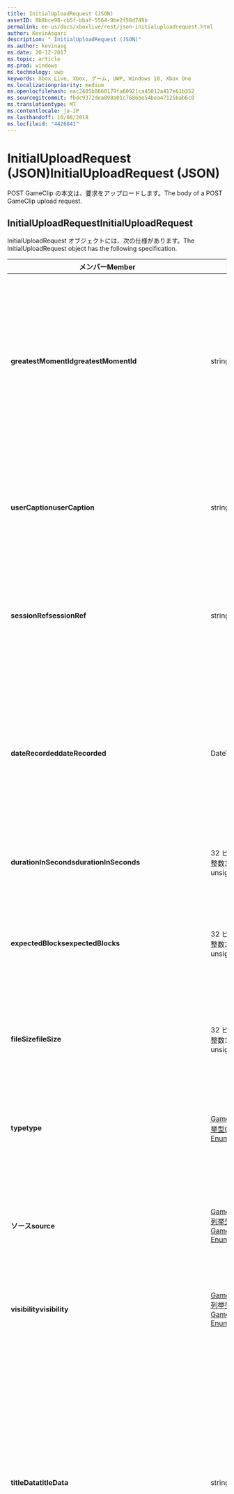 ```yaml
---
title: InitialUploadRequest (JSON)
assetID: 8b8bce98-cb5f-bbaf-5564-9be2f58d749b
permalink: en-us/docs/xboxlive/rest/json-initialuploadrequest.html
author: KevinAsgari
description: " InitialUploadRequest (JSON)"
ms.author: kevinasg
ms.date: 20-12-2017
ms.topic: article
ms.prod: windows
ms.technology: uwp
keywords: Xbox Live, Xbox, ゲーム, UWP, Windows 10, Xbox One
ms.localizationpriority: medium
ms.openlocfilehash: eac2405b8668179fa60921ca45012a417e61b352
ms.sourcegitcommit: fbdc9372dea898a01c7686be54bea47125bab6c0
ms.translationtype: MT
ms.contentlocale: ja-JP
ms.lasthandoff: 10/08/2018
ms.locfileid: "4426841"
---
```

# <a name="initialuploadrequest-json"></a><span data-ttu-id="fddcd-104">InitialUploadRequest (JSON)</span><span class="sxs-lookup"><span data-stu-id="fddcd-104">InitialUploadRequest (JSON)</span></span>
<span data-ttu-id="fddcd-105">POST GameClip の本文は、要求をアップロードします。</span><span class="sxs-lookup"><span data-stu-id="fddcd-105">The body of a POST GameClip upload request.</span></span> 
<a id="ID4EN"></a>

 
## <a name="initialuploadrequest"></a><span data-ttu-id="fddcd-106">InitialUploadRequest</span><span class="sxs-lookup"><span data-stu-id="fddcd-106">InitialUploadRequest</span></span>
 
<span data-ttu-id="fddcd-107">InitialUploadRequest オブジェクトには、次の仕様があります。</span><span class="sxs-lookup"><span data-stu-id="fddcd-107">The InitialUploadRequest object has the following specification.</span></span>
 
| <span data-ttu-id="fddcd-108">メンバー</span><span class="sxs-lookup"><span data-stu-id="fddcd-108">Member</span></span>| <span data-ttu-id="fddcd-109">種類</span><span class="sxs-lookup"><span data-stu-id="fddcd-109">Type</span></span>| <span data-ttu-id="fddcd-110">説明</span><span class="sxs-lookup"><span data-stu-id="fddcd-110">Description</span></span>| 
| --- | --- | --- | 
| <b><span data-ttu-id="fddcd-111">greatestMomentId</span><span class="sxs-lookup"><span data-stu-id="fddcd-111">greatestMomentId</span></span></b>| <span data-ttu-id="fddcd-112">string</span><span class="sxs-lookup"><span data-stu-id="fddcd-112">string</span></span>| <span data-ttu-id="fddcd-113">クリップの名として使用するテキストの文字列 ID。</span><span class="sxs-lookup"><span data-stu-id="fddcd-113">The string ID for the text to use as the name for the clip.</span></span> <span data-ttu-id="fddcd-114">これの管理し、タイトルの開発者によってタイトルの構成ファイル内のローカライズされました。</span><span class="sxs-lookup"><span data-stu-id="fddcd-114">This is managed and localized in the config file for the title by the developer of the title.</span></span>| 
| <b><span data-ttu-id="fddcd-115">userCaption</span><span class="sxs-lookup"><span data-stu-id="fddcd-115">userCaption</span></span></b>| <span data-ttu-id="fddcd-116">string</span><span class="sxs-lookup"><span data-stu-id="fddcd-116">string</span></span>| <span data-ttu-id="fddcd-117">省略可能。</span><span class="sxs-lookup"><span data-stu-id="fddcd-117">Optional.</span></span> <span data-ttu-id="fddcd-118">ユーザー入力の代替名最大 250 文字の最大長ゲーム クリップされます。</span><span class="sxs-lookup"><span data-stu-id="fddcd-118">Alternate user-entered name for game clip up to a maximum length of 250 characters.</span></span>| 
| <b><span data-ttu-id="fddcd-119">sessionRef</span><span class="sxs-lookup"><span data-stu-id="fddcd-119">sessionRef</span></span></b>| <span data-ttu-id="fddcd-120">string</span><span class="sxs-lookup"><span data-stu-id="fddcd-120">string</span></span>| <span data-ttu-id="fddcd-121">省略可能。</span><span class="sxs-lookup"><span data-stu-id="fddcd-121">Optional.</span></span> <span data-ttu-id="fddcd-122">レコーディングの実行中になるゲーム セッションの参照です。</span><span class="sxs-lookup"><span data-stu-id="fddcd-122">Game session reference during which the recording was done.</span></span>| 
| <b><span data-ttu-id="fddcd-123">dateRecorded</span><span class="sxs-lookup"><span data-stu-id="fddcd-123">dateRecorded</span></span></b>| <span data-ttu-id="fddcd-124">DateTime</span><span class="sxs-lookup"><span data-stu-id="fddcd-124">DateTime</span></span>| <span data-ttu-id="fddcd-125">UTC で、レコーディングを開始した時刻。</span><span class="sxs-lookup"><span data-stu-id="fddcd-125">The time the recording was started, in UTC.</span></span> <span data-ttu-id="fddcd-126">ISO 8601 形式の文字列としてマーシャ リング (詳細については、<a href="http://www.w3.org/TR/NOTE-datetime">日付と時刻の書式</a>を参照) の書式を設定します。</span><span class="sxs-lookup"><span data-stu-id="fddcd-126">Marshalled as a string in ISO 8601 format (see <a href="http://www.w3.org/TR/NOTE-datetime">Date and Time Formats</a> for more information).</span></span>| 
| <b><span data-ttu-id="fddcd-127">durationInSeconds</span><span class="sxs-lookup"><span data-stu-id="fddcd-127">durationInSeconds</span></span></b>| <span data-ttu-id="fddcd-128">32 ビット符号なし整数</span><span class="sxs-lookup"><span data-stu-id="fddcd-128">32-bit unsigned integer</span></span>| <span data-ttu-id="fddcd-129">秒単位でのクリップの長さ。</span><span class="sxs-lookup"><span data-stu-id="fddcd-129">The length of the clip in seconds.</span></span>| 
| <b><span data-ttu-id="fddcd-130">expectedBlocks</span><span class="sxs-lookup"><span data-stu-id="fddcd-130">expectedBlocks</span></span></b>| <span data-ttu-id="fddcd-131">32 ビット符号なし整数</span><span class="sxs-lookup"><span data-stu-id="fddcd-131">32-bit unsigned integer</span></span>| <span data-ttu-id="fddcd-132">省略可能。</span><span class="sxs-lookup"><span data-stu-id="fddcd-132">Optional.</span></span> <span data-ttu-id="fddcd-133">ファイルを分類するブロックの数。</span><span class="sxs-lookup"><span data-stu-id="fddcd-133">Number of blocks into which file will be divided.</span></span> <span data-ttu-id="fddcd-134">省略ファイルは、1 つの要求で送信されます。</span><span class="sxs-lookup"><span data-stu-id="fddcd-134">Omit if file will be transmitted in a single request.</span></span>| 
| <b><span data-ttu-id="fddcd-135">fileSize</span><span class="sxs-lookup"><span data-stu-id="fddcd-135">fileSize</span></span></b>| <span data-ttu-id="fddcd-136">32 ビット符号なし整数</span><span class="sxs-lookup"><span data-stu-id="fddcd-136">32-bit unsigned integer</span></span>| <span data-ttu-id="fddcd-137">ファイル サイズのアップロードされるビデオのバイト数。</span><span class="sxs-lookup"><span data-stu-id="fddcd-137">File size in bytes of the video that will be uploaded.</span></span>| 
| <b><span data-ttu-id="fddcd-138">type</span><span class="sxs-lookup"><span data-stu-id="fddcd-138">type</span></span></b>| [<span data-ttu-id="fddcd-139">GameClipType 列挙型</span><span class="sxs-lookup"><span data-stu-id="fddcd-139">GameClipType Enumeration</span></span>](../enums/gvr-enum-gamecliptypes.md)| <span data-ttu-id="fddcd-140">コンマ区切りで列挙の文字列値としてマーシャ リング、クリップの種類です。</span><span class="sxs-lookup"><span data-stu-id="fddcd-140">The type of clip, marshaled as a string value of the enumeration that is comma-delimited.</span></span>| 
| <b><span data-ttu-id="fddcd-141">ソース</span><span class="sxs-lookup"><span data-stu-id="fddcd-141">source</span></span></b>| [<span data-ttu-id="fddcd-142">GameClipSource 列挙型</span><span class="sxs-lookup"><span data-stu-id="fddcd-142">GameClipSource Enumeration</span></span>](../enums/gvr-enum-gameclipsource.md)| <span data-ttu-id="fddcd-143">クリップの元の指定、列挙体の文字列値としてマーシャ リングします。</span><span class="sxs-lookup"><span data-stu-id="fddcd-143">Specifies how the clip was sourced, marshaled as a string value of the enumeration.</span></span>| 
| <b><span data-ttu-id="fddcd-144">visibility</span><span class="sxs-lookup"><span data-stu-id="fddcd-144">visibility</span></span></b>| [<span data-ttu-id="fddcd-145">GameClipVisibility 列挙型</span><span class="sxs-lookup"><span data-stu-id="fddcd-145">GameClipVisibility Enumeration</span></span>](../enums/gvr-enum-gameclipvisibility.md)| <span data-ttu-id="fddcd-146">システムの公開後に、ゲーム クリップの可視性を指定します。</span><span class="sxs-lookup"><span data-stu-id="fddcd-146">Specifies the visibility of the game clip once it is published in the system.</span></span>| 
| <b><span data-ttu-id="fddcd-147">titleData</span><span class="sxs-lookup"><span data-stu-id="fddcd-147">titleData</span></span></b>| <span data-ttu-id="fddcd-148">string</span><span class="sxs-lookup"><span data-stu-id="fddcd-148">string</span></span>| <span data-ttu-id="fddcd-149">省略可能。</span><span class="sxs-lookup"><span data-stu-id="fddcd-149">Optional.</span></span> <span data-ttu-id="fddcd-150">このクリップに関連付けられているタイトル固有のプロパティのプロパティ バッグです。</span><span class="sxs-lookup"><span data-stu-id="fddcd-150">Property bag for title-specific properties associated with this clip.</span></span> <span data-ttu-id="fddcd-151">格納され、として返されるのです。</span><span class="sxs-lookup"><span data-stu-id="fddcd-151">Stored and returned as-is.</span></span> <span data-ttu-id="fddcd-152">タイトル デベロッパーは、クリップに関するメタデータを保持するため、このフィールドを使用できます。</span><span class="sxs-lookup"><span data-stu-id="fddcd-152">Title developers can use this field to persist their own metadata about a clip.</span></span>| 
| <b><span data-ttu-id="fddcd-153">titleData</span><span class="sxs-lookup"><span data-stu-id="fddcd-153">titleData</span></span></b>| <span data-ttu-id="fddcd-154">string</span><span class="sxs-lookup"><span data-stu-id="fddcd-154">string</span></span>| <span data-ttu-id="fddcd-155">省略可能。</span><span class="sxs-lookup"><span data-stu-id="fddcd-155">Optional.</span></span> <span data-ttu-id="fddcd-156">このクリップに関連付けられているコンソールに固有のプロパティのプロパティ バッグです。</span><span class="sxs-lookup"><span data-stu-id="fddcd-156">Property bag for console-specific properties associated with this clip.</span></span> <span data-ttu-id="fddcd-157">格納され、として返されるのです。</span><span class="sxs-lookup"><span data-stu-id="fddcd-157">Stored and returned as-is.</span></span> <span data-ttu-id="fddcd-158">本体のプラットフォームでは、クリップに関するメタデータを保持するため、このフィールドを使用できます。</span><span class="sxs-lookup"><span data-stu-id="fddcd-158">Console Platform can use this field to persist their own metadata about a clip.</span></span>| 
| <b><span data-ttu-id="fddcd-159">systemProperties</span><span class="sxs-lookup"><span data-stu-id="fddcd-159">systemProperties</span></span></b>| <span data-ttu-id="fddcd-160">string</span><span class="sxs-lookup"><span data-stu-id="fddcd-160">string</span></span>| <span data-ttu-id="fddcd-161">省略可能。</span><span class="sxs-lookup"><span data-stu-id="fddcd-161">Optional.</span></span> <span data-ttu-id="fddcd-162">このクリップに関連付けられているコンソールに固有のプロパティのプロパティ バッグです。</span><span class="sxs-lookup"><span data-stu-id="fddcd-162">Property bag for console-specific properties associated with this clip.</span></span> <span data-ttu-id="fddcd-163">格納され、として返されます。</span><span class="sxs-lookup"><span data-stu-id="fddcd-163">Stored and returned as is.</span></span> <span data-ttu-id="fddcd-164">本体のプラットフォームでは、クリップに関するメタデータを保持するため、このフィールドを使用できます。</span><span class="sxs-lookup"><span data-stu-id="fddcd-164">Console Platform can use this field to persist their own metadata about a clip.</span></span>| 
| <b><span data-ttu-id="fddcd-165">usersInSession</span><span class="sxs-lookup"><span data-stu-id="fddcd-165">usersInSession</span></span></b>| <span data-ttu-id="fddcd-166">文字列の配列</span><span class="sxs-lookup"><span data-stu-id="fddcd-166">array of string</span></span>| <span data-ttu-id="fddcd-167">省略可能。</span><span class="sxs-lookup"><span data-stu-id="fddcd-167">Optional.</span></span> <span data-ttu-id="fddcd-168">現在のセッション内のユーザーの一覧。</span><span class="sxs-lookup"><span data-stu-id="fddcd-168">A list of the users in the current session.</span></span>| 
| <b><span data-ttu-id="fddcd-169">thumbnailSource</span><span class="sxs-lookup"><span data-stu-id="fddcd-169">thumbnailSource</span></span></b>| [<span data-ttu-id="fddcd-170">ThumbnailSource 列挙型</span><span class="sxs-lookup"><span data-stu-id="fddcd-170">ThumbnailSource Enumeration</span></span>](../enums/gvr-enum-thumbnailsource.md)| <span data-ttu-id="fddcd-171">省略可能。</span><span class="sxs-lookup"><span data-stu-id="fddcd-171">Optional.</span></span> <span data-ttu-id="fddcd-172">サムネイルのソース。</span><span class="sxs-lookup"><span data-stu-id="fddcd-172">The source of the thumbnail.</span></span>| 
| <b><span data-ttu-id="fddcd-173">thumbnailOffsetMillseconds</span><span class="sxs-lookup"><span data-stu-id="fddcd-173">thumbnailOffsetMillseconds</span></span></b>| <span data-ttu-id="fddcd-174">32 ビット符号付き整数</span><span class="sxs-lookup"><span data-stu-id="fddcd-174">32-bit signed integer</span></span>| <span data-ttu-id="fddcd-175">生成されたオフセットのサムネイルのオフセットを (ミリ秒単位) を指定します。</span><span class="sxs-lookup"><span data-stu-id="fddcd-175">Specifies the offset (in milliseconds) for offset generated thumbnails.</span></span> <span data-ttu-id="fddcd-176"><b>ThumbnailSource</b>をオフセットを設定するときに指定だけです。</span><span class="sxs-lookup"><span data-stu-id="fddcd-176">Only specified when <b>thumbnailSource</b> is set to Offset.</span></span>| 
| <b><span data-ttu-id="fddcd-177">savedByUser</span><span class="sxs-lookup"><span data-stu-id="fddcd-177">savedByUser</span></span></b>| <span data-ttu-id="fddcd-178">ブール値</span><span class="sxs-lookup"><span data-stu-id="fddcd-178">Boolean value</span></span>| <span data-ttu-id="fddcd-179">省略可能。</span><span class="sxs-lookup"><span data-stu-id="fddcd-179">Optional.</span></span> <span data-ttu-id="fddcd-180">FIFO 記憶域ではなく、ユーザーのクォータに保存するクリップを設定します。</span><span class="sxs-lookup"><span data-stu-id="fddcd-180">Sets the clip to be saved to the user's quota instead of FIFO storage.</span></span> <span data-ttu-id="fddcd-181">既定値は false。</span><span class="sxs-lookup"><span data-stu-id="fddcd-181">Defaults to false.</span></span>| 
  
<a id="ID4ERH"></a>

 
## <a name="sample-json-syntax"></a><span data-ttu-id="fddcd-182">JSON 構文の例</span><span class="sxs-lookup"><span data-stu-id="fddcd-182">Sample JSON syntax</span></span>
 

```json
{
   "greatestMomentId": "123abc",
   "userCaption": "OMG Look at this!",
   "sessionRef": "4587552a-a5ad-4c4c-a787-5bc5af70e4c9",
   "dateRecorded": "2012-12-23T11:08:08Z",
   "durationInSeconds": 27,
   "expectedBlocks": 7,
   "fileSize": 1234567,
   "type": "MagicMoment, Achievement",
   "source": "Console",
   "visibility": "Default",
   "titleData": "{ 'Boss': 'The Invincible' }",
   "systemProperties": "{ 'Id': '123456', 'Location': 'C:\\videos\\123456.mp4' }",
   "thumbnailSource": "Offset",
   "thumbnailOffsetMillseconds": 20000,
   "savedByUser": false
 }
    
```

  
<a id="ID4E1H"></a>

 
## <a name="see-also"></a><span data-ttu-id="fddcd-183">関連項目</span><span class="sxs-lookup"><span data-stu-id="fddcd-183">See also</span></span>
 
<a id="ID4E3H"></a>

 
##### <a name="parent"></a><span data-ttu-id="fddcd-184">Parent</span><span class="sxs-lookup"><span data-stu-id="fddcd-184">Parent</span></span> 

[<span data-ttu-id="fddcd-185">JavaScript Object Notation (JSON) オブジェクト リファレンス</span><span class="sxs-lookup"><span data-stu-id="fddcd-185">JavaScript Object Notation (JSON) Object Reference</span></span>](atoc-xboxlivews-reference-json.md)

   